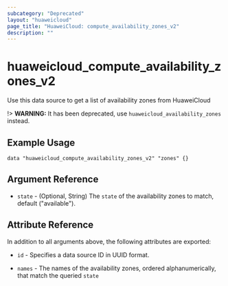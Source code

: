```yaml
---
subcategory: "Deprecated"
layout: "huaweicloud"
page_title: "HuaweiCloud: compute_availability_zones_v2"
description: ""
---
```


# huaweicloud\_compute\_availability\_zones\_v2

Use this data source to get a list of availability zones from HuaweiCloud

!> **WARNING:** It has been deprecated, use `huaweicloud_availability_zones` instead.

## Example Usage

```hcl
data "huaweicloud_compute_availability_zones_v2" "zones" {}
```

## Argument Reference

* `state` - (Optional, String) The `state` of the availability zones to match, default ("available").

## Attribute Reference

In addition to all arguments above, the following attributes are exported:

* `id` - Specifies a data source ID in UUID format.

* `names` - The names of the availability zones, ordered alphanumerically, that match the queried `state`
